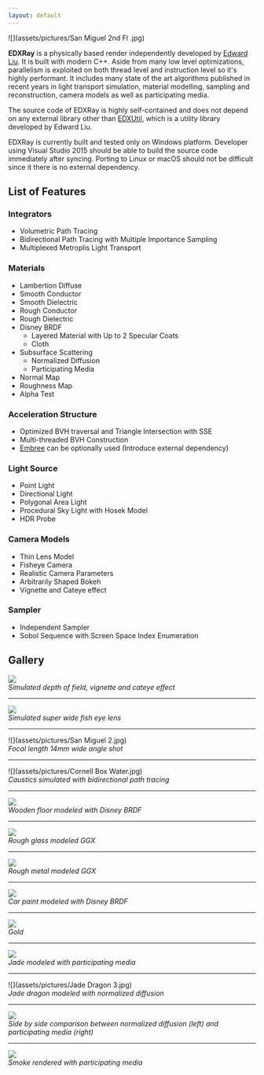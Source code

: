 ```yaml
---
layout: default
---
```


![](assets/pictures/San Miguel 2nd Fl .jpg)

**EDXRay** is a physically based render independently developed by [Edward Liu](http://behindthepixels.info/). It is built with modern C++. Aside from many low level optimizations, parallelism is exploited on both thread level and instruction level so it's highly performant. It includes many state of the art algorithms published in recent years in light transport simulation, material modelling, sampling and reconstruction, camera models as well as participating media.

The source code of EDXRay is highly self-contained and does not depend on any external library other than [EDXUtil](https://github.com/EDXGraphics/EDXUtil), which is a utility library developed by Edward Liu.

EDXRay is currently built and tested only on Windows platform. Developer using Visual Studio 2015 should be able to build the source code immediately after syncing. Porting to Linux or macOS should not be difficult since it there is no external dependency.

## List of Features

### Integrators
- Volumetric Path Tracing
- Bidirectional Path Tracing with Multiple Importance Sampling
- Multiplexed Metroplis Light Transport

### Materials
- Lambertion Diffuse
- Smooth Conductor
- Smooth Dielectric
- Rough Conductor
- Rough Dielectric
- Disney BRDF
  - Layered Material with Up to 2 Specular Coats
  - Cloth
- Subsurface Scattering
  - Normalized Diffusion
  - Participating Media
- Normal Map
- Roughness Map
- Alpha Test

### Acceleration Structure
- Optimized BVH traversal and Triangle Intersection with SSE
- Multi-threaded BVH Construction
- [Embree](https://embree.github.io/) can be optionally used (Introduce external dependency)

### Light Source
- Point Light
- Directional Light
- Polygonal Area Light
- Procedural Sky Light with Hosek Model
- HDR Probe

### Camera Models
- Thin Lens Model
- Fisheye Camera
- Realistic Camera Parameters
- Arbitrarily Shaped Bokeh
- Vignette and Cateye effect

### Sampler
- Independent Sampler
- Sobol Sequence with Screen Space Index Enumeration

## Gallery

![](assets/pictures/BokehLens.jpg)  
*Simulated depth of field, vignette and cateye effect*

---
![](assets/pictures/FishEye_SanMiguel1.jpg)  
*Simulated super wide fish eye lens*

---
![](assets/pictures/San Miguel 2.jpg)  
*Focal length 14mm wide angle shot*

---
![](assets/pictures/Cornell Box Water.jpg)  
*Caustics simulated with bidirectional path tracing*

---
![](assets/pictures/MaterialPreviewFloor.jpg)  
*Wooden floor modeled with Disney BRDF*

---
![](assets/pictures/MaterialPreviewRoughDielectricScratched.jpg)  
*Rough glass modeled GGX*

---
![](assets/pictures/MaterialPreviewRoughConductorBump2.jpg)  
*Rough metal modeled GGX*

---
![](assets/pictures/MaterialPreviewCarPaint.jpg)  
*Car paint modeled with Disney BRDF*

---
![](assets/pictures/Gold.jpg)  
*Gold*

---
![](assets/pictures/ClearJade2.jpg)  
*Jade modeled with participating media*

---
![](assets/pictures/Jade Dragon 3.jpg)  
*Jade dragon modeled with normalized diffusion*

---
![](assets/pictures/BudhaSSS.jpg)  
*Side by side comparison between normalized diffusion (left) and participating media (right)*

---
![](assets/pictures/Smoke.jpg)  
*Smoke rendered with participating media*
